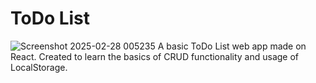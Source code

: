 # ToDo List

![Screenshot 2025-02-28 005235](https://github.com/user-attachments/assets/e0552195-26b0-4522-ab17-a136f5315892)
A basic ToDo List web app made on React.
Created to learn the basics of CRUD functionality and usage of LocalStorage.
